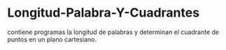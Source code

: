# Longitud-Palabra-Y-Cuadrantes
contiene programas  la longitud de palabras y determinan el cuadrante de puntos en un plano cartesiano.
